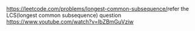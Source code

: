 https://leetcode.com/problems/longest-common-subsequence/
​
refer the LCS(longest common subsequence) question
​
https://www.youtube.com/watch?v=IbZBmGuVziw